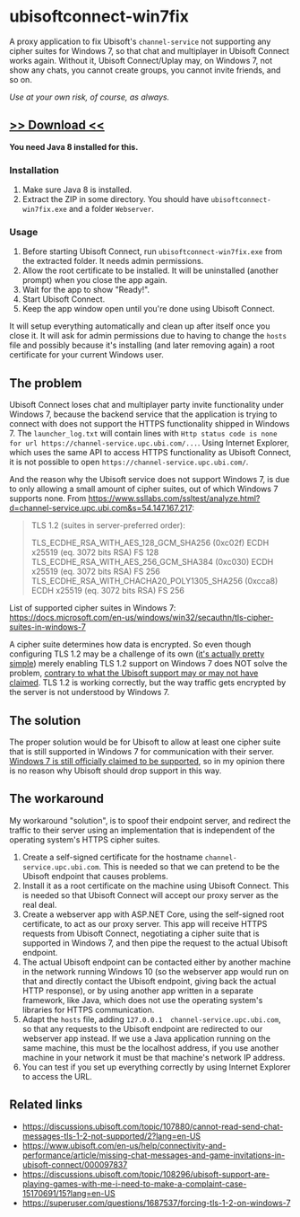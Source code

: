 # ubisoftconnect-win7fix
A proxy application to fix Ubisoft's `channel-service` not supporting any cipher suites for Windows 7, so that chat and multiplayer in Ubisoft Connect works again. Without it, Ubisoft Connect/Uplay may, on Windows 7, not show any chats, you cannot create groups, you cannot invite friends, and so on.

_Use at your own risk, of course, as always._

## [>> Download <<](https://github.com/TheRealAyCe/ubisoftconnect-win7fix/releases)
**You need Java 8 installed for this.**

### Installation
1. Make sure Java 8 is installed.
2. Extract the ZIP in some directory. You should have `ubisoftconnect-win7fix.exe` and a folder `Webserver`.

### Usage
1. Before starting Ubisoft Connect, run `ubisoftconnect-win7fix.exe` from the extracted folder. It needs admin permissions.
2. Allow the root certificate to be installed. It will be uninstalled (another prompt) when you close the app again.
3. Wait for the app to show "Ready!".
4. Start Ubisoft Connect.
5. Keep the app window open until you're done using Ubisoft Connect.

It will setup everything automatically and clean up after itself once you close it. It will ask for admin permissions due to having to change the `hosts` file and possibly because it's installing (and later removing again) a root certificate for your current Windows user.

## The problem
Ubisoft Connect loses chat and multiplayer party invite functionality under Windows 7, because the backend service that the application is trying to connect with does not support the HTTPS functionality shipped in Windows 7. The `launcher_log.txt` will contain lines with `Http status code is none  for url https://channel-service.upc.ubi.com/...`. Using Internet Explorer, which uses the same API to access HTTPS functionality as Ubisoft Connect, it is not possible to open `https://channel-service.upc.ubi.com/`.

And the reason why the Ubisoft service does not support Windows 7, is due to only allowing a small amount of cipher suites, out of which Windows 7 supports none.
From https://www.ssllabs.com/ssltest/analyze.html?d=channel-service.upc.ubi.com&s=54.147.167.217:
> TLS 1.2 (suites in server-preferred order):
> 
> TLS_ECDHE_RSA_WITH_AES_128_GCM_SHA256 (0xc02f)   ECDH x25519 (eq. 3072 bits RSA)   FS 	128
> TLS_ECDHE_RSA_WITH_AES_256_GCM_SHA384 (0xc030)   ECDH x25519 (eq. 3072 bits RSA)   FS 	256
> TLS_ECDHE_RSA_WITH_CHACHA20_POLY1305_SHA256 (0xcca8)   ECDH x25519 (eq. 3072 bits RSA)   FS 	256

List of supported cipher suites in Windows 7: https://docs.microsoft.com/en-us/windows/win32/secauthn/tls-cipher-suites-in-windows-7

A cipher suite determines how data is encrypted. So even though configuring TLS 1.2 may be a challenge of its own ([it's actually pretty simple](https://support.microsoft.com/en-us/topic/update-to-enable-tls-1-1-and-tls-1-2-as-default-secure-protocols-in-winhttp-in-windows-c4bd73d2-31d7-761e-0178-11268bb10392)) merely enabling TLS 1.2 support on Windows 7 does NOT solve the problem, [contrary to what the Ubisoft support may or may not have claimed](https://discussions.ubisoft.com/topic/108296/ubisoft-support-are-playing-games-with-me-i-need-to-make-a-complaint-case-15170691/15?lang=en-US). TLS 1.2 is working correctly, but the way traffic gets encrypted by the server is not understood by Windows 7.

## The solution
The proper solution would be for Ubisoft to allow at least one cipher suite that is still supported in Windows 7 for communication with their server. [Windows 7 is still officially claimed to be supported](https://www.ubisoft.com/en-gb/help/gameplay/article/system-requirements-for-anno-1602-history-edition/000081194), so in my opinion there is no reason why Ubisoft should drop support in this way.

## The workaround
My workaround "solution", is to spoof their endpoint server, and redirect the traffic to their server using an implementation that is independent of the operating system's HTTPS cipher suites.

1. Create a self-signed certificate for the hostname `channel-service.upc.ubi.com`. This is needed so that we can pretend to be the Ubisoft endpoint that causes problems.
2. Install it as a root certificate on the machine using Ubisoft Connect. This is needed so that Ubisoft Connect will accept our proxy server as the real deal.
3. Create a webserver app with ASP.NET Core, using the self-signed root certificate, to act as our proxy server. This app will receive HTTPS requests from Ubisoft Connect, negotiating a cipher suite that is supported in Windows 7, and then pipe the request to the actual Ubisoft endpoint.
4. The actual Ubisoft endpoint can be contacted either by another machine in the network running Windows 10 (so the webserver app would run on that and directly contact the Ubisoft endpoint, giving back the actual HTTP response), or by using another app written in a separate framework, like Java, which does not use the operating system's libraries for HTTPS communication.
5. Adapt the `hosts` file, adding `127.0.0.1  channel-service.upc.ubi.com`, so that any requests to the Ubisoft endpoint are redirected to our webserver app instead. If we use a Java application running on the same machine, this must be the localhost address, if you use another machine in your network it must be that machine's network IP address.
6. You can test if you set up everything correctly by using Internet Explorer to access the URL.

## Related links
- https://discussions.ubisoft.com/topic/107880/cannot-read-send-chat-messages-tls-1-2-not-supported/2?lang=en-US
- https://www.ubisoft.com/en-us/help/connectivity-and-performance/article/missing-chat-messages-and-game-invitations-in-ubisoft-connect/000097837
- https://discussions.ubisoft.com/topic/108296/ubisoft-support-are-playing-games-with-me-i-need-to-make-a-complaint-case-15170691/15?lang=en-US
- https://superuser.com/questions/1687537/forcing-tls-1-2-on-windows-7
